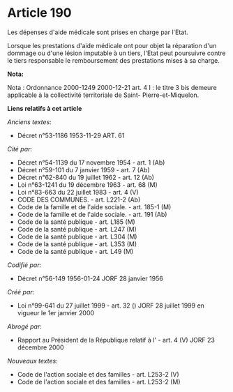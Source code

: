 # Article 190

Les dépenses d'aide médicale sont prises en charge par l'Etat.

Lorsque les prestations d'aide médicale ont pour objet la réparation d'un dommage ou d'une lésion imputable à un tiers,
l'Etat peut poursuivre contre le tiers responsable le remboursement des prestations mises à sa charge.

**Nota:**

Nota : Ordonnance 2000-1249 2000-12-21 art. 4 I : le titre 3 bis demeure applicable à la collectivité territoriale de Saint-
Pierre-et-Miquelon.

**Liens relatifs à cet article**

_Anciens textes_:

  - Décret n°53-1186 1953-11-29 ART. 61

_Cité par_:

  - Décret n°54-1139 du 17 novembre 1954 - art. 1 (Ab)
  - Décret n°59-101 du 7 janvier 1959 - art. 7 (Ab)
  - Décret n°62-840 du 19 juillet 1962 - art. 12 (Ab)
  - Loi n°63-1241 du 19 décembre 1963 - art. 68 (M)
  - Loi n°83-663 du 22 juillet 1983 - art. 4 (V)
  - CODE DES COMMUNES. - art. L221-2 (Ab)
  - Code de la famille et de l'aide sociale. - art. 185-1 (M)
  - Code de la famille et de l'aide sociale. - art. 191 (Ab)
  - Code de la santé publique - art. L185 (M)
  - Code de la santé publique - art. L247 (M)
  - Code de la santé publique - art. L304 (M)
  - Code de la santé publique - art. L353 (M)
  - Code de la santé publique - art. L49 (M)

_Codifié par_:

  - Décret n°56-149 1956-01-24 JORF 28 janvier 1956

_Créé par_:

  - Loi n°99-641 du 27 juillet 1999 - art. 32 () JORF 28 juillet 1999 en vigueur le 1er janvier 2000

_Abrogé par_:

  - Rapport au Président de la République relatif à l' - art. 4 (V) JORF 23 décembre 2000

_Nouveaux textes_:

  - Code de l'action sociale et des familles - art. L253-2 (V)
  - Code de l'action sociale et des familles - art. L253-2 (M)
